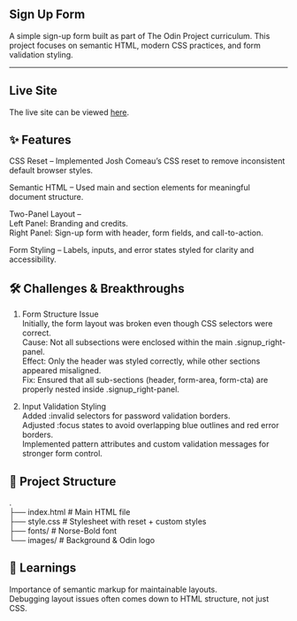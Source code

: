 ## Sign Up Form

A simple sign-up form built as part of The Odin Project curriculum. This project focuses on semantic HTML, modern CSS practices, and form validation styling.

---


## Live Site     

The live site can be viewed [here](https://sign-up-from-nbwedev.vercel.app/).           

 
## ✨ Features

CSS Reset – Implemented Josh Comeau’s CSS reset to remove inconsistent default browser styles.

Semantic HTML – Used main and section elements for meaningful document structure.

Two-Panel Layout –  
 Left Panel: Branding and credits.  
 Right Panel: Sign-up form with header, form fields, and call-to-action.      

Form Styling – Labels, inputs, and error states styled for clarity and accessibility.

## 🛠️ Challenges & Breakthroughs

1. Form Structure Issue  
   Initially, the form layout was broken even though CSS selectors were correct.  
   Cause: Not all subsections were enclosed within the main .signup_right-panel.  
   Effect: Only the header was styled correctly, while other sections appeared misaligned.  
   Fix: Ensured that all sub-sections (header, form-area, form-cta) are properly nested inside .signup_right-panel.

2. Input Validation Styling  
   Added :invalid selectors for password validation borders.  
   Adjusted :focus states to avoid overlapping blue outlines and red error borders.  
   Implemented pattern attributes and custom validation messages for stronger form control.

## 📂 Project Structure

.  
 ├── index.html # Main HTML file  
 ├── style.css # Stylesheet with reset + custom styles  
 ├── fonts/ # Norse-Bold font  
 └── images/ # Background & Odin logo

## 📖 Learnings

Importance of semantic markup for maintainable layouts.         
Debugging layout issues often comes down to HTML structure, not just CSS.
